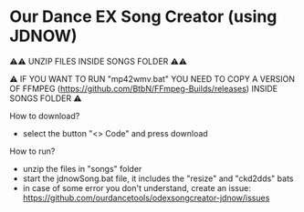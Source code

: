 # Our Dance EX Song Creator (using JDNOW)

⚠⚠ UNZIP FILES INSIDE SONGS FOLDER ⚠⚠

⚠ IF YOU WANT TO RUN "mp42wmv.bat" YOU NEED TO COPY A VERSION OF FFMPEG (https://github.com/BtbN/FFmpeg-Builds/releases) INSIDE SONGS FOLDER ⚠

How to download?
- select the button "<> Code" and press download

How to run?
- unzip the files in "songs" folder
- start the jdnowSong.bat file, it includes the "resize" and "ckd2dds" bats
- in case of some error you don't understand, create an issue: https://github.com/ourdancetools/odexsongcreator-jdnow/issues
